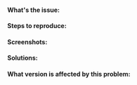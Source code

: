 #### What's the issue:
<!-- Describe the issue | Type Below This Line --> 
 
 
#### Steps to reproduce:
<!-- How can i reproduce this | Type Below This Line -->


#### Screenshots:
<!-- Some screenshots of the issue will help me to debug the problem faster | Type Below This Line -->


#### Solutions:
<!-- If you have any | Type Below This Line-->


#### What version is affected by this problem:
<!-- What version are you currently running | Type Below This Line-->
<!-- For example V2.0.0 -->


<!-- Thanks for dropping by :)-->

